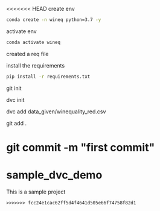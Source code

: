 <<<<<<< HEAD
create env

```bash
conda create -n wineq python=3.7 -y
```

activate env

```bash
conda activate wineq
```

created a req file

install the requirements
```bash
pip install -r requirements.txt
```


git init

dvc init

dvc add data_given/winequality_red.csv

git add .

git commit -m "first commit"
=======
# sample_dvc_demo

This is a sample project
````
>>>>>>> fcc24e1cac62ff5d4f4641d505e66f74758f82d1
